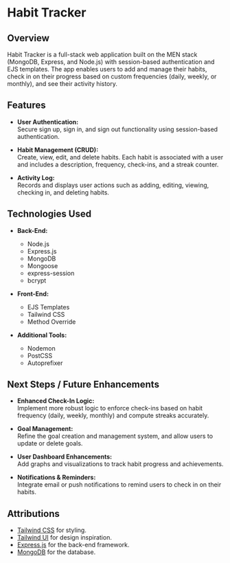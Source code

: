 
# Habit Tracker

## Overview

Habit Tracker is a full-stack web application built on the MEN stack (MongoDB, Express, and Node.js) with session-based authentication and EJS templates. The app enables users to add and manage their habits, check in on their progress based on custom frequencies (daily, weekly, or monthly), and see their activity history. 

## Features

- **User Authentication:**  
  Secure sign up, sign in, and sign out functionality using session-based authentication.
  
- **Habit Management (CRUD):**  
  Create, view, edit, and delete habits. Each habit is associated with a user and includes a description, frequency, check-ins, and a streak counter.
  
- **Activity Log:**  
  Records and displays user actions such as adding, editing, viewing, checking in, and deleting habits.

## Technologies Used

- **Back-End:**  
  - Node.js
  - Express.js
  - MongoDB
  - Mongoose
  - express-session
  - bcrypt

- **Front-End:**  
  - EJS Templates
  - Tailwind CSS
  - Method Override

- **Additional Tools:**  
  - Nodemon
  - PostCSS
  - Autoprefixer

## Next Steps / Future Enhancements

- **Enhanced Check-In Logic:**  
  Implement more robust logic to enforce check-ins based on habit frequency (daily, weekly, monthly) and compute streaks accurately.

- **Goal Management:**  
  Refine the goal creation and management system, and allow users to update or delete goals.

- **User Dashboard Enhancements:**  
  Add graphs and visualizations to track habit progress and achievements.

- **Notifications & Reminders:**  
  Integrate email or push notifications to remind users to check in on their habits.

## Attributions

- [Tailwind CSS](https://tailwindcss.com/) for styling.
- [Tailwind UI](https://tailwindui.com/) for design inspiration. 
- [Express.js](https://expressjs.com/) for the back-end framework.
- [MongoDB](https://www.mongodb.com/) for the database.




